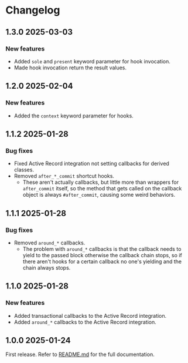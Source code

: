# Changelog

<!--[//]: # (
## <Release number> <Date YYYY-MM-DD>
### Breaking changes
### Deprecations
### New features
### Bug fixes
)-->

## 1.3.0 2025-03-03

### New features

- Added `sole` and `present` keyword parameter for hook invocation.
- Made hook invocation return the result values.

## 1.2.0 2025-02-04

### New features

- Added the `context` keyword parameter for hooks.

## 1.1.2 2025-01-28

### Bug fixes

- Fixed Active Record integration not setting callbacks for derived classes.
- Removed `after_*_commit` shortcut hooks.
  - These aren't actually callbacks, but little more than wrappers for `after_commit` itself, so the method that gets called on the callback object is always `#after_commit`, causing some weird behaviors.

## 1.1.1 2025-01-28

### Bug fixes

- Removed `around_*` callbacks.
  - The problem with `around_*` callbacks is that the callback needs to yield to the passed block otherwise the callback chain stops, so if there aren't hooks for a certain callback no one's yielding and the chain always stops.

## 1.1.0 2025-01-28

### New features

- Added transactional callbacks to the Active Record integration.
- Added `around_*` callbacks to the Active Record integration.

## 1.0.0 2025-01-24

First release. Refer to [README.md](README.md) for the full documentation.
